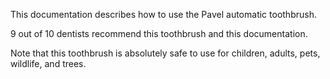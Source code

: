 This documentation describes how to use the Pavel automatic toothbrush. 

9 out of 10 dentists recommend this toothbrush and this documentation.

Note that this toothbrush is absolutely safe to use for children, adults, pets, wildlife, and trees.
